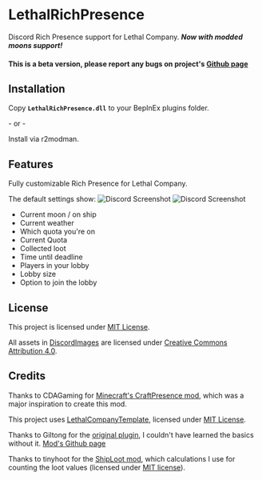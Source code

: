 # LethalRichPresence

Discord Rich Presence support for Lethal Company.
**_Now with modded moons support!_**

#### This is a beta version, please report any bugs on project's [Github page](https://github.com/AndreyMrovol/LethalRichPresence)

## Installation

Copy **`LethalRichPresence.dll`** to your BepInEx plugins folder.

\- or -

Install via r2modman.

## Features

Fully customizable Rich Presence for Lethal Company.

The default settings show:
![Discord Screenshot](https://i.imgur.com/d46nq9x.png)
![Discord Screenshot](https://i.imgur.com/ydoY5EF.png?1)

- Current moon / on ship
- Current weather
- Which quota you're on
- Current Quota
- Collected loot
- Time until deadline
- Players in your lobby
- Lobby size
- Option to join the lobby

## License

This project is licensed under [MIT License](https://github.com/AndreyMrovol/LethalRichPresence/blob/main/LICENSE).

All assets in [DiscordImages](https://github.com/AndreyMrovol/LethalRichPresence/tree/main/DiscordImages) are licensed under [Creative Commons Attribution 4.0](https://github.com/AndreyMrovol/LethalRichPresence/tree/main/DiscordImages/LICENSE).

## Credits

Thanks to CDAGaming for [Minecraft's CraftPresence mod](https://gitlab.com/CDAGaming/CraftPresence), which was a major inspiration to create this mod.

This project uses [LethalCompanyTemplate](https://github.com/LethalCompany/LethalCompanyTemplate), licensed under [MIT License](https://github.com/LethalCompany/LethalCompanyTemplate/blob/main/LICENSE).

Thanks to Giltong for the [original plugin](https://thunderstore.io/c/lethal-company/p/Giltong/LethalCompanyDRP/), I couldn't have learned the basics without it. [Mod's Github page](https://github.com/giltong/LethalCompanyDRP/)

Thanks to tinyhoot for the [ShipLoot mod](https://thunderstore.io/c/lethal-company/p/tinyhoot/ShipLoot/), which calculations I use for counting the loot values (licensed under [MIT license](https://github.com/tinyhoot/ShipLoot/blob/main/LICENSE)).
